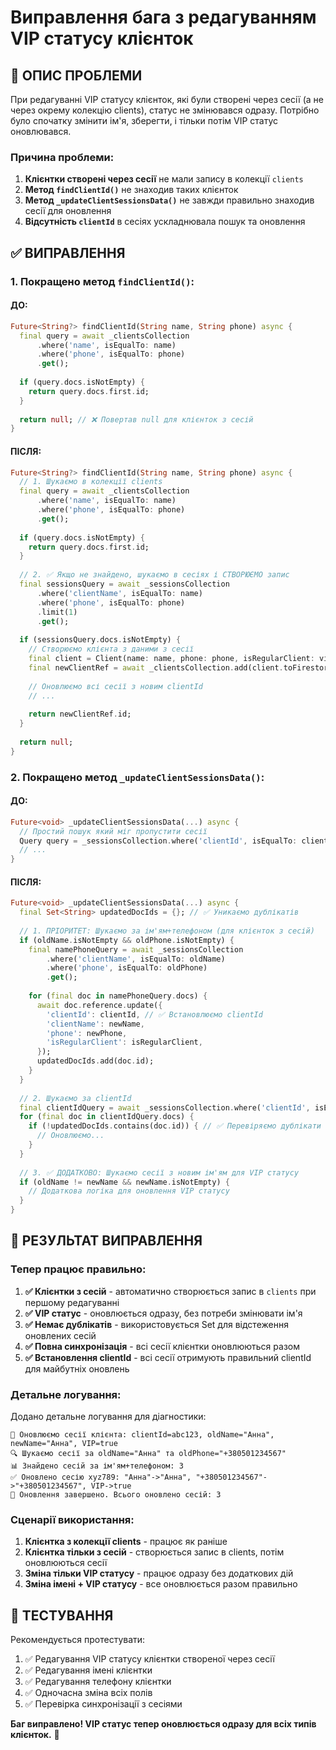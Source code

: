 # Виправлення бага з редагуванням VIP статусу клієнток

## 🐛 **ОПИС ПРОБЛЕМИ**

При редагуванні VIP статусу клієнток, які були створені через сесії (а не через окрему колекцію clients), статус не змінювався одразу. Потрібно було спочатку змінити ім'я, зберегти, і тільки потім VIP статус оновлювався.

### **Причина проблеми:**

1. **Клієнтки створені через сесії** не мали запису в колекції `clients`
2. **Метод `findClientId()`** не знаходив таких клієнток  
3. **Метод `_updateClientSessionsData()`** не завжди правильно знаходив сесії для оновлення
4. **Відсутність `clientId`** в сесіях ускладнювала пошук та оновлення

## ✅ **ВИПРАВЛЕННЯ**

### **1. Покращено метод `findClientId()`:**

#### **ДО:**
```dart
Future<String?> findClientId(String name, String phone) async {
  final query = await _clientsCollection
      .where('name', isEqualTo: name)
      .where('phone', isEqualTo: phone)
      .get();
  
  if (query.docs.isNotEmpty) {
    return query.docs.first.id;
  }
  
  return null; // ❌ Повертав null для клієнток з сесій
}
```

#### **ПІСЛЯ:**
```dart
Future<String?> findClientId(String name, String phone) async {
  // 1. Шукаємо в колекції clients
  final query = await _clientsCollection
      .where('name', isEqualTo: name)
      .where('phone', isEqualTo: phone)
      .get();
  
  if (query.docs.isNotEmpty) {
    return query.docs.first.id;
  }
  
  // 2. ✅ Якщо не знайдено, шукаємо в сесіях і СТВОРЮЄМО запис
  final sessionsQuery = await _sessionsCollection
      .where('clientName', isEqualTo: name)
      .where('phone', isEqualTo: phone)
      .limit(1)
      .get();
  
  if (sessionsQuery.docs.isNotEmpty) {
    // Створюємо клієнта з даними з сесії
    final client = Client(name: name, phone: phone, isRegularClient: vip);
    final newClientRef = await _clientsCollection.add(client.toFirestore());
    
    // Оновлюємо всі сесії з новим clientId
    // ...
    
    return newClientRef.id;
  }
  
  return null;
}
```

### **2. Покращено метод `_updateClientSessionsData()`:**

#### **ДО:**
```dart
Future<void> _updateClientSessionsData(...) async {
  // Простий пошук який міг пропустити сесії
  Query query = _sessionsCollection.where('clientId', isEqualTo: clientId);
  // ...
}
```

#### **ПІСЛЯ:**
```dart
Future<void> _updateClientSessionsData(...) async {
  final Set<String> updatedDocIds = {}; // ✅ Уникаємо дублікатів
  
  // 1. ПРІОРИТЕТ: Шукаємо за ім'ям+телефоном (для клієнток з сесій)
  if (oldName.isNotEmpty && oldPhone.isNotEmpty) {
    final namePhoneQuery = await _sessionsCollection
        .where('clientName', isEqualTo: oldName)
        .where('phone', isEqualTo: oldPhone)
        .get();
    
    for (final doc in namePhoneQuery.docs) {
      await doc.reference.update({
        'clientId': clientId, // ✅ Встановлюємо clientId
        'clientName': newName,
        'phone': newPhone,
        'isRegularClient': isRegularClient,
      });
      updatedDocIds.add(doc.id);
    }
  }
  
  // 2. Шукаємо за clientId
  final clientIdQuery = await _sessionsCollection.where('clientId', isEqualTo: clientId).get();
  for (final doc in clientIdQuery.docs) {
    if (!updatedDocIds.contains(doc.id)) { // ✅ Перевіряємо дублікати
      // Оновлюємо...
    }
  }
  
  // 3. ✅ ДОДАТКОВО: Шукаємо сесії з новим ім'ям для VIP статусу
  if (oldName != newName && newName.isNotEmpty) {
    // Додаткова логіка для оновлення VIP статусу
  }
}
```

## 🎯 **РЕЗУЛЬТАТ ВИПРАВЛЕННЯ**

### **Тепер працює правильно:**

1. **✅ Клієнтки з сесій** - автоматично створюється запис в `clients` при першому редагуванні
2. **✅ VIP статус** - оновлюється одразу, без потреби змінювати ім'я
3. **✅ Немає дублікатів** - використовується Set для відстеження оновлених сесій
4. **✅ Повна синхронізація** - всі сесії клієнтки оновлюються разом
5. **✅ Встановлення clientId** - всі сесії отримують правильний clientId для майбутніх оновлень

### **Детальне логування:**

Додано детальне логування для діагностики:
```
🔄 Оновлюємо сесії клієнта: clientId=abc123, oldName="Анна", newName="Анна", VIP=true
🔍 Шукаємо сесії за oldName="Анна" та oldPhone="+380501234567"
📊 Знайдено сесій за ім'ям+телефоном: 3
✅ Оновлено сесію xyz789: "Анна"->"Анна", "+380501234567"->"+380501234567", VIP->true
🎉 Оновлення завершено. Всього оновлено сесій: 3
```

### **Сценарії використання:**

1. **Клієнтка з колекції clients** - працює як раніше
2. **Клієнтка тільки з сесій** - створюється запис в clients, потім оновлюються сесії
3. **Зміна тільки VIP статусу** - працює одразу без додаткових дій
4. **Зміна імені + VIP статусу** - все оновлюється разом правильно

## 🚀 **ТЕСТУВАННЯ**

Рекомендується протестувати:

1. ✅ Редагування VIP статусу клієнтки створеної через сесії
2. ✅ Редагування імені клієнтки  
3. ✅ Редагування телефону клієнтки
4. ✅ Одночасна зміна всіх полів
5. ✅ Перевірка синхронізації з сесіями

**Баг виправлено! VIP статус тепер оновлюється одразу для всіх типів клієнток.** 🎉
